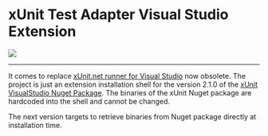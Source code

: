 # xUnit Test Adapter Visual Studio Extension
![](https://raw.github.com/xunit/media/master/full-logo.png)
***
It comes to replace [xUnit.net runner for Visual Studio](https://visualstudiogallery.msdn.microsoft.com/463c5987-f82b-46c8-a97e-b1cde42b9099) now obsolete.
The project is just an extension installation shell for the version 2.1.0 of the [xUnit VisualStudio Nuget Package](https://github.com/xunit/visualstudio.xunit).
The binaries of the xUnit Nuget package are hardcoded into the shell and cannot be changed.

The next version targets to retrieve  binaries from Nuget package directly at installation time.
